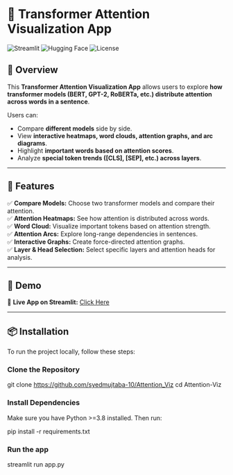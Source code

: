 # 🧠 Transformer Attention Visualization App

![Streamlit](https://img.shields.io/badge/Made%20With-Streamlit-red?style=flat-square)
![Hugging Face](https://img.shields.io/badge/Powered%20By-Hugging%20Face-yellow?style=flat-square)
![License](https://img.shields.io/badge/License-MIT-blue?style=flat-square)

## 🚀 Overview
This **Transformer Attention Visualization App** allows users to explore **how transformer models (BERT, GPT-2, RoBERTa, etc.) distribute attention across words in a sentence**.

Users can:
- Compare **different models** side by side.
- View **interactive heatmaps, word clouds, attention graphs, and arc diagrams**.
- Highlight **important words based on attention scores**.
- Analyze **special token trends ([CLS], [SEP], etc.) across layers**.

---

## 🎯 Features
✅ **Compare Models:** Choose two transformer models and compare their attention.  
✅ **Attention Heatmaps:** See how attention is distributed across words.  
✅ **Word Cloud:** Visualize important tokens based on attention strength.  
✅ **Attention Arcs:** Explore long-range dependencies in sentences.  
✅ **Interactive Graphs:** Create force-directed attention graphs.  
✅ **Layer & Head Selection:** Select specific layers and attention heads for analysis.  

---

## 🎥 Demo
🚀 **Live App on Streamlit:** [Click Here](https://attentionviz.streamlit.app/)  


---

## 📦 Installation
To run the project locally, follow these steps:

### Clone the Repository

git clone https://github.com/syedmujtaba-10/Attention_Viz
cd Attention-Viz

### Install Dependencies
Make sure you have Python >=3.8 installed. Then run:

pip install -r requirements.txt

### Run the app

streamlit run app.py
